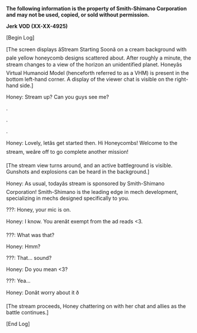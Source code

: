 **The following information is the property of Smith-Shimano Corporation and may not be used, copied, or sold without permission.**

**Jerk VOD (XX-XX-4925)**

[Begin Log]

[The screen displays âStream Starting Soonâ on a cream background with pale yellow honeycomb designs scattered about. After roughly a minute, the stream changes to a view of the horizon an unidentified planet. Honeyâs Virtual Humanoid Model (henceforth referred to as a VHM) is present in the bottom left-hand corner. A display of the viewer chat is visible on the right-hand side.]

Honey: Stream up? Can you guys see me?

.

.

.

Honey: Lovely, letâs get started then. Hi Honeycombs! Welcome to the stream, weâre off to go complete another mission!

[The stream view turns around, and an active battleground is visible. Gunshots and explosions can be heard in the background.]

Honey: As usual, todayâs stream is sponsored by Smith-Shimano Corporation! Smith-Shimano is the leading edge in mech development, specializing in mechs designed specifically to you.

???: Honey, your mic is on.

Honey: I know. You arenât exempt from the ad reads <3.

???: What was that?

Honey: Hmm?

???: That... sound?

Honey: Do you mean <3?

???: Yea...

Honey: Donât worry about it ð

[The stream proceeds, Honey chattering on with her chat and allies as the battle continues.]

[End Log]

